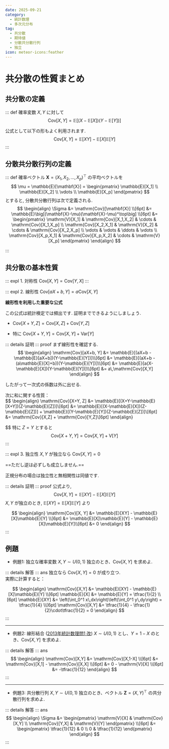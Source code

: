 ```yaml
---
date: 2025-09-21
category:
  - 統計数理
  - 多次元分布
tag:
  - 共分散
  - 期待値
  - 分散共分散行列
  - 独立
icon: meteor-icons:feather
---
```


# 共分散の性質まとめ

## 共分散の定義
::: def
確率変数 $X, Y$ に対して
$$
\mathrm{Cov}[X, Y] = \mathbb{E}[(X-\mathbb{E}[X])(Y-\mathbb{E}[Y])]
$$

公式として以下の形もよく利用されます.
$$
\mathrm{Cov}[X, Y] = \mathbb{E}[XY] - \mathbb{E}[X]\mathbb{E}[Y]
$$
:::

## 分散共分散行列の定義

::: def
確率ベクトル $\mathbf{X} = (X_1, X_2, \dots, X_p)^\top$ の平均ベクトルを  
$$
\mu = \mathbb{E}[\mathbf{X}] = 
\begin{pmatrix}
\mathbb{E}[X_1] \\ \mathbb{E}[X_2] \\ \vdots \\ \mathbb{E}[X_p]
\end{pmatrix}
$$
とすると, 分散共分散行列は次で定義される.  
$$
\begin{align}
\Sigma 
&= \mathrm{Cov}[\mathbf{X}] \\[6pt]
&= \mathbb{E}\big[(\mathbf{X}-\mu)(\mathbf{X}-\mu)^\top\big] \\[6pt]
&=
\begin{pmatrix}
\mathrm{V}[X_1] & \mathrm{Cov}[X_1,X_2] & \cdots & \mathrm{Cov}[X_1,X_p] \\
\mathrm{Cov}[X_2,X_1] & \mathrm{V}[X_2] & \cdots & \mathrm{Cov}[X_2,X_p] \\
\vdots & \vdots & \ddots & \vdots \\
\mathrm{Cov}[X_p,X_1] & \mathrm{Cov}[X_p,X_2] & \cdots & \mathrm{V}[X_p]
\end{pmatrix}
\end{align}
$$

:::

## 共分散の基本性質

::: expl 1. 対称性
$\mathrm{Cov}[X, Y] = \mathrm{Cov}[Y, X]$
:::

::: expl 2. 線形性
$\mathrm{Cov}[aX+b, Y] = a\mathrm{Cov}[X, Y]$

**線形性を利用した重要な公式**

この公式は統計検定では頻出です. 証明までできるようにしましょう. 

- $\mathrm{Cov}[X+Y, Z] = \mathrm{Cov}[X,Z] + \mathrm{Cov}[Y,Z]$

- 特に $\mathrm{Cov}[X+Y, Y] = \mathrm{Cov}[X,Y] + \mathrm{Var}[Y]$

::: details 証明
::: proof
まず線形性を確認する.   
$$
\begin{align}
\mathrm{Cov}[aX+b, Y]
&= \mathbb{E}[(aX+b - \mathbb{E}[aX+b])(Y-\mathbb{E}[Y])]\\[6pt]
&= \mathbb{E}[(aX+b - (a\mathbb{E}[X]+b))(Y-\mathbb{E}[Y])]\\[6pt]
&= \mathbb{E}[a(X-\mathbb{E}[X])(Y-\mathbb{E}[Y])]\\[6pt]
&= a\,\mathrm{Cov}[X,Y]
\end{align}
$$

したがって一次式の係数は外に出せる.   

次に和に関する性質：  
$$
\begin{align}
\mathrm{Cov}[X+Y, Z]
&= \mathbb{E}[(X+Y-\mathbb{E}[X+Y])(Z-\mathbb{E}[Z])]\\[6pt]
&= \mathbb{E}[(X-\mathbb{E}[X])(Z-\mathbb{E}[Z])] + \mathbb{E}[(Y-\mathbb{E}[Y])(Z-\mathbb{E}[Z])]\\[6pt]
&= \mathrm{Cov}[X,Z] + \mathrm{Cov}[Y,Z]\\[6pt]
\end{align}

$$
特に $Z=Y$ とすると  
$$
\mathrm{Cov}[X+Y, Y] = \mathrm{Cov}[X,Y] + \mathrm{V}[Y]
$$
:::

::: expl 3. 独立性
$X, Y$ が独立なら $\mathrm{Cov}[X,Y] = 0$

==ただし逆は必ずしも成立しません.==

正規分布の場合は独立性と無相関性は同値です. 

::: details 証明
::: proof
公式より,
$$
\mathrm{Cov}[X, Y] = \mathbb{E}[XY] - \mathbb{E}[X]\mathbb{E}[Y]
$$
$X, Y$ が独立のとき, $\mathbb{E}[XY] = \mathbb{E}[X]\mathbb{E}[Y]$ より

$$
\begin{align}
\mathrm{Cov}[X, Y]
&= \mathbb{E}[XY] - \mathbb{E}[X]\mathbb{E}[Y] \\[6pt]
&= \mathbb{E}[X]\mathbb{E}[Y] - \mathbb{E}[X]\mathbb{E}[Y]\\[6pt]
&= 0
\end{align}
$$
:::

## 例題

- 例題1: 独立な確率変数
$X, Y \sim U(0,1)$ 独立のとき、$\mathrm{Cov}[X,Y]$ を求めよ. 

::: details 解答
::: ans
独立なら $\mathrm{Cov}[X,Y]=0$ が成り立つ.   
実際に計算すると：

$$
\begin{align}
\mathrm{Cov}[X,Y] &= \mathbb{E}[XY] - \mathbb{E}[X]\mathbb{E}[Y] \\[6pt]
\mathbb{E}[X] &= \mathbb{E}[Y] = \tfrac{1}{2} \\[6pt]
\mathbb{E}[XY] &= \left(\int_0^1 x\,dx\right)\left(\int_0^1 y\,dy\right) = \tfrac{1}{4} \\[6pt]
\mathrm{Cov}[X,Y] &= \tfrac{1}{4} - \tfrac{1}{2}\cdot\tfrac{1}{2} = 0
\end{align}
$$
:::

---

- 例題2: 線形結合 ([2013年統計数理問1 改](/posts/grade1_1/2013/1.md))
$X \sim U(0,1)$ とし、$Y = 1 - X$ のとき、$\mathrm{Cov}[X,Y]$ を求めよ. 

::: details 解答
::: ans
$$
\begin{align}
\mathrm{Cov}[X,Y] &= \mathrm{Cov}[X,1-X] \\[6pt]
&= \mathrm{Cov}[X,1] - \mathrm{Cov}[X,X] \\[6pt]
&= 0 - \mathrm{V}[X] \\[6pt]
&= -\tfrac{1}{12}
\end{align}
$$
:::

---

- 例題3: 共分散行列
$X,Y \sim U(0,1)$ 独立のとき、ベクトル $\mathbf{Z} = (X,Y)^\top$ の共分散行列を求めよ. 

::: details 解答
::: ans
$$
\begin{align}
\Sigma &= 
\begin{pmatrix}
\mathrm{V}[X] & \mathrm{Cov}[X,Y] \\
\mathrm{Cov}[Y,X] & \mathrm{V}[Y]
\end{pmatrix} \\[6pt]
&=
\begin{pmatrix}
\tfrac{1}{12} & 0 \\
0 & \tfrac{1}{12}
\end{pmatrix}
\end{align}
$$
:::
